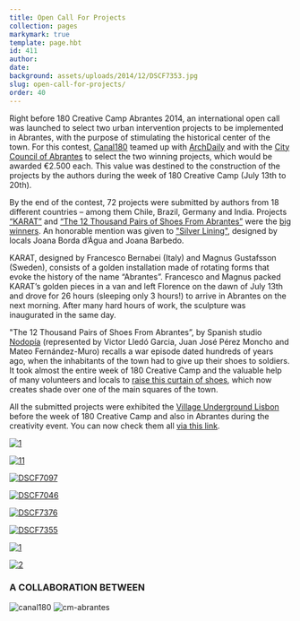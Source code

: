```yaml
---
title: Open Call For Projects
collection: pages
markymark: true
template: page.hbt
id: 411
author: 
date: 
background: assets/uploads/2014/12/DSCF7353.jpg
slug: open-call-for-projects/
order: 40
---
```


Right before 180 Creative Camp Abrantes 2014, an international open call was launched to select two urban intervention projects to be implemented in Abrantes, with the purpose of stimulating the historical center of the town. For this contest, [Canal180][1] teamed up with [ArchDaily][2] and with the [City Council of Abrantes][3] to select the two winning projects, which would be awarded €2.500 each. This value was destined to the construction of the projects by the authors during the week of 180 Creative Camp (July 13th to 20th).

By the end of the contest, 72 projects were submitted by authors from 18 different countries – among them Chile, Brazil, Germany and India. Projects [“KARAT”][4] and [“The 12 Thousand Pairs of Shoes From Abrantes”][5] were the [big winners][6]. An honorable mention was given to ["Silver Lining"][7], designed by locals Joana Borda d’Água and Joana Barbedo.

KARAT, designed by Francesco Bernabei (Italy) and Magnus Gustafsson (Sweden), consists of a golden installation made of rotating forms that evoke the history of the name “Abrantes”. Francesco and Magnus packed KARAT’s golden pieces in a van and left Florence on the dawn of July 13th and drove for 26 hours (sleeping only 3 hours!) to arrive in Abrantes on the next morning. After many hard hours of work, the sculpture was inaugurated in the same day.

"The 12 Thousand Pairs of Shoes From Abrantes”, by Spanish studio [Nodopía][8] (represented by Victor Lledó Garcia, Juan José Pérez Moncho and Mateo Fernández-Muro) recalls a war episode dated hundreds of years ago, when the inhabitants of the town had to give up their shoes to soldiers. It took almost the entire week of 180 Creative Camp and the valuable help of many volunteers and locals to [raise this curtain of shoes][9], which now creates shade over one of the main squares of the town.

All the submitted projects were exhibited the [Village Underground Lisbon][10] before the week of 180 Creative Camp and also in Abrantes during the creativity event. You can now check them all [via this link][11].

   [1]: http://www.canal180.pt/en/
   [2]: http://www.archdaily.com/
   [3]: http://www.cm-abrantes.pt
   [4]: https://www.facebook.com/karatproject?fref=ts
   [5]: https://www.facebook.com/180CreativeCamp/photos/a.912113448805529.1073741899.645005708849639/912118172138390/?type=3&src=https%3A%2F%2Ffbcdn-sphotos-h-a.akamaihd.net%2Fhphotos-ak-xpa1%2Fv%2Ft1.0-9%2F10444704_912118172138390_357271475740885699_n.jpg%3Foh%3De05e4f0624491c9be0c9d45c1c1f3217%26oe%3D553D8C6E%26__gda__%3D1429951315_040838cd33f5b0f225291bb4cca24dd4&size=960%2C636&fbid=912118172138390
   [6]: http://www.archdaily.com/535622/urban-intervention-winners-built-in-abrantes-portugal-for-canal-180-s-creative-camp/
   [7]: https://www.facebook.com/media/set/?set=a.10152648781266565.1073741843.258932136564&type=1
   [8]: http://nodopia.com/
   [9]: https://www.facebook.com/180CreativeCamp/photos/a.912113448805529.1073741899.645005708849639/912118172138390/?type=3&src=https%3A%2F%2Ffbcdn-sphotos-h-a.akamaihd.net%2Fhphotos-ak-xpa1%2Fv%2Ft1.0-9%2F10444704_912118172138390_357271475740885699_n.jpg%3Foh%3De05e4f0624491c9be0c9d45c1c1f3217%26oe%3D553D8C6E%26__gda__%3D1429951315_040838cd33f5b0f225291bb4cca24dd4&size=960%2C636&fbid=912118172138390
   [10]: https://www.facebook.com/media/set/?set=a.900334353316772.1073741893.645005708849639&type=3
   [11]: http://www.canal180.pt/canal180/wp-content/uploads/2015/01/creativecamp14_callforprojects.pdf

[![][12]][13]

   [12]: http://i2.wp.com/180.camp/wp-content/uploads/2014/12/1.jpg?resize=648%2C429 (1)
   [13]: http://180.camp/open-call-for-projects/attachment/1/

[![][14]][15]

   [14]: http://i0.wp.com/180.camp/wp-content/uploads/2014/12/11.jpg?resize=319%2C213 (11)
   [15]: http://180.camp/open-call-for-projects/attachment/11/

[![][16]][17]

   [16]: http://i2.wp.com/180.camp/wp-content/uploads/2014/12/DSCF7097.jpg?resize=319%2C212 (DSCF7097)
   [17]: http://180.camp/open-call-for-projects/dscf7097/

[![][18]][19]

   [18]: http://i2.wp.com/180.camp/wp-content/uploads/2014/12/DSCF7046.jpg?resize=554%2C832 (DSCF7046)
   [19]: http://180.camp/open-call-for-projects/dscf7046/

[![][20]][21]

   [20]: http://i2.wp.com/180.camp/wp-content/uploads/2014/12/DSCF7376.jpg?resize=413%2C275 (DSCF7376)
   [21]: http://180.camp/open-call-for-projects/dscf7376/

[![][22]][23]

   [22]: http://i1.wp.com/180.camp/wp-content/uploads/2014/12/DSCF7355.jpg?resize=413%2C275 (DSCF7355)
   [23]: http://180.camp/open-call-for-projects/dscf7355/

[![][24]][25]

   [24]: http://i2.wp.com/180.camp/wp-content/uploads/2014/12/12.jpg?resize=413%2C274 (1)
   [25]: http://180.camp/open-call-for-projects/1-2/

[![][26]][27]

   [26]: http://i1.wp.com/180.camp/wp-content/uploads/2014/12/2.jpg?resize=971%2C643 (2)
   [27]: http://180.camp/open-call-for-projects/attachment/2/

### A COLLABORATION BETWEEN

![canal180][28] ![cm-abrantes][29]

   [28]: http://180.camp/wp-content/uploads/2015/02/logo_180_canal.png
   [29]: http://180.camp/wp-content/uploads/2015/02/cm_abrantes.png
